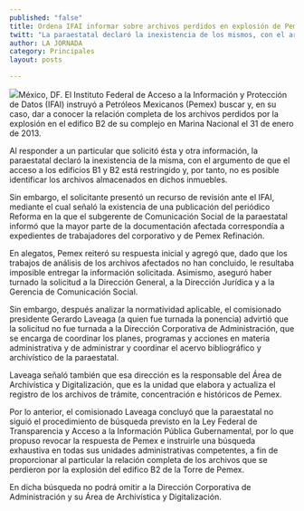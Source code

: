 ```yaml
---
published: "false"
title: Ordena IFAI informar sobre archivos perdidos en explosión de Pemex
twitt: "La paraestatal declaró la inexistencia de los mismos, con el argumento de que el acceso a los edificios B1 y B2 está restringido y, por tanto, no es posible identificar los archivos almacenados en dichos inmuebles."
author: LA JORNADA
category: Principales
layout: posts

---
```


![](http://i.imgur.com/p1NNK82m.jpg)México, DF. El Instituto Federal de Acceso a la Información y Protección de Datos (IFAI) instruyó a Petróleos Mexicanos (Pemex) buscar y, en su caso, dar a conocer la relación completa de los archivos perdidos por la explosión en el edifico B2 de su complejo en Marina Nacional el 31 de enero de 2013.

Al responder a un particular que solicitó ésta y otra información, la paraestatal declaró la inexistencia de la misma, con el argumento de que el acceso a los edificios B1 y B2 está restringido y, por tanto, no es posible identificar los archivos almacenados en dichos inmuebles.

Sin embargo, el solicitante presentó un recurso de revisión ante el IFAI, mediante el cual señaló la existencia de una publicación del periódico Reforma en la que el subgerente de Comunicación Social de la paraestatal informó que la mayor parte de la documentación afectada correspondía a expedientes de trabajadores del corporativo y de Pemex Refinación.

En alegatos, Pemex reiteró su respuesta inicial y agregó que, dado que los trabajos de análisis de los archivos afectados no han concluido, le resultaba imposible entregar la información solicitada. Asimismo, aseguró haber turnado la solicitud a la Dirección General, a la Dirección Jurídica y a la Gerencia de Comunicación Social.

Sin embargo, después analizar la normatividad aplicable, el comisionado presidente Gerardo Laveaga (a quien fue turnada la ponencia) advirtió que la solicitud no fue turnada a la Dirección Corporativa de Administración, que se encarga de coordinar los planes, programas y acciones en materia administrativa y de administrar y coordinar el acervo bibliográfico y archivístico de la paraestatal.

Laveaga señaló también que esa dirección es la responsable del Área de Archivística y Digitalización, que es la unidad que elabora y actualiza el registro de los archivos de trámite, concentración e históricos de Pemex.

Por lo anterior, el comisionado Laveaga concluyó que la paraestatal no siguió el procedimiento de búsqueda previsto en la Ley Federal de Transparencia y Acceso a la Información Pública Gubernamental, por lo que propuso revocar la respuesta de Pemex e instruirle una búsqueda exhaustiva en todas sus unidades administrativas competentes, a fin de proporcionar al particular la relación completa de los archivos que se perdieron por la explosión del edifico B2 de la Torre de Pemex.

En dicha búsqueda no podrá omitir a la Dirección Corporativa de Administración y su Área de Archivística y Digitalización.
